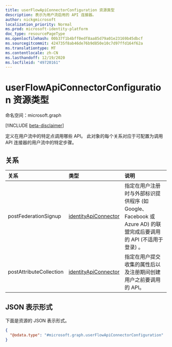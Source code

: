 ```yaml
---
title: userFlowApiConnectorConfiguration 资源类型
description: 表示为用户流启用的 API 连接器。
author: nickgmicrosoft
localization_priority: Normal
ms.prod: microsoft-identity-platform
doc_type: resourcePageType
ms.openlocfilehash: 00b37f1b4bff0edf8aa85d79a01e23169b45dbcf
ms.sourcegitcommit: 424735f8ab46de76b9d850e10c7d97ffd164f62a
ms.translationtype: MT
ms.contentlocale: zh-CN
ms.lasthandoff: 12/19/2020
ms.locfileid: "49720161"
---
```

# <a name="userflowapiconnectorconfiguration-resource-type"></a>userFlowApiConnectorConfiguration 资源类型

命名空间：microsoft.graph

[!INCLUDE [beta-disclaimer](../../includes/beta-disclaimer.md)]

定义在用户流中的特定点调用哪些 API。  此对象的每个关系对应于可配置为调用 API 连接器的用户流中的特定步骤。

## <a name="relationships"></a>关系

| 关系            | 类型                                            | 说明                                                                                                                                             |
| :---------------------- | :---------------------------------------------- | :------------------------------------------------------------------------------------------------------------------------------------------------------ |
| postFederationSignup    | [identityApiConnector](identityapiconnector.md) | 指定在用户注册时与外部标识提供程序 (如 Google、Facebook 或 Azure AD) 的联盟完成后要调用的 API (不适用于登录) 。 |
| postAttributeCollection | [identityApiConnector](identityapiconnector.md) | 指定在用户提交收集的属性后以及注册期间创建用户之前要调用的 API。                                                      |

## <a name="json-representation"></a>JSON 表示形式

下面是资源的 JSON 表示形式。
<!-- {
  "blockType": "resource",
  "@odata.type": "microsoft.graph.userFlowApiConnectorConfiguration"
}
-->

``` json
{
  "@odata.type": "#microsoft.graph.userFlowApiConnectorConfiguration"
}
```

<!-- {
  "type": "#page.annotation",
  "description": "User flow API Connector Configuration",
  "keywords": "",
  "section": "documentation",
  "tocPath": "",
  "suppressions": [
    "Error: Resource userFlowApiConnectorConfiguration has documented navigation properties, but we thought it was a complex type!"
  ]
}-->
